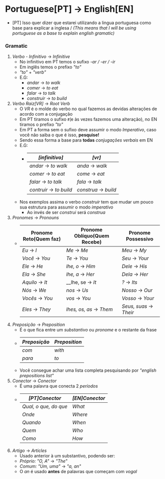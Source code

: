 # Portuguese[PT] -> English[EN]
- [PT] Isso quer dizer que estarei utilizando a lingua portuguesa como base para explicar a inglesa / _(This means that I will be using portuguese as a base to explain english gramatic)_

### Gramatic
1. _Verbo_ - _Infinitivo_ -> _Infinitive_
	- No infinitivo em PT temos o sufixo _-ar / -er / -ir_
	- Em inglês temos o prefixo _"to"_
	- _"to"_ + _"verb"_
	- E.G:
		- _andar_ -> _to walk_
		- _comer_ -> _to eat_
		- _falar_ -> _to talk_
		- _construir_ -> _to build_
2. _Verbo Raiz[VR]_ -> _Root Verb_
	- O _VR_ é o molde do verbo no qual fazemos as devidas alterações de acordo com a conjugação
	- Em PT tiramos o sufixo __r__(e às vezes fazemos uma alteração), no EN tiramos o prefixo _"to"_
	- Em PT a forma sem o sufixo deve assumir o modo _Imperativo_, caso você não saiba o que é isso, __pesquise!__
	- Sendo essa forma a base para __todas__ _conjugações verbais_ em EN
	- E.G:
		- |_[infinitivo]_ 			| _[vr]_ 				|
		  |-------------------------|-----------------------|
		  |_andar_ -> _to walk_ 		| _anda_ -> _walk_ 		|
		  |_comer_ -> _to eat_ 		| _come_ -> _eat_ 		|
		  |_falar_ -> _to talk_ 		| _fala_ -> _talk_ 		|
		  |_contruir_ -> _to build_ 	| _construa_ -> _build_ 	|
	- Nos exemplos assima o verbo _construir_ tem que mudar um pouco sua estrutura para assumir o modo _imperativo_
		- Ao invés de ser _construi_ será _construa_
3. _Pronomes_ -> _Pronouns_
	- |Pronome Reto(Quem faz)|Pronome Oblíquo(Quem Recebe)| Pronome Possessivo      |
	  |----------------------|----------------------------|-------------------------|
	  | _Eu_ 	-> _I_ 		 | _Me_ -> _Me_ 				  | _Meu_ -> _My_ 	   		|
	  | _Você_ 	-> _You_ 	 | _Te_ -> _You_ 			  | _Seu_ -> _Your_ 	   		|
	  | _Ele_ 	-> _He_ 		 | _lhe, o_ -> _Him_ 		  | _Dele_ -> _His_ 	   		|
	  | _Ela_ 	-> _She_ 	 | _lhe, a_ -> _Her_ 		  | _Dela_ -> _Her_ 	   		|
	  | _Aquilo_ -> _It_ 	 | __lhe, se -> _It_ 		  | _?_ -> _Its_ 	   		|
	  | _Nós_ 	-> _We_ 		 | _nos_ -> _Us_ 			  | _Nosso_ -> _Our_    		|
	  | _Vocês_ 	-> _You_  | _vos_ -> _You_ 			  | _Vosso_ -> _Your_ 		|
	  | _Eles_ 	-> _They_ 	 | _lhes, os, as_ -> _Them_ 	  | _Seus, suas_ -> _Their_ 	|
4. _Preposição_ -> _Preposition_
	- É o que fica entre um _substantivo_ ou _pronome_ e o restante da frase
	- |_Preposição_|_Preposition_|
	  |------------|-------------|
	  | _com_ 	   | _with_ 	 |
	  | _para_ 	   | _to_ 		 |
	- Você consegue achar uma lista completa pesquisando por _"english prepositions list"_
5. _Conector_ -> _Conector_
	- É uma palavra que conecta 2 _períodos_
	- |_[PT]Conector_ 		  |_[EN]Conector_|
	  |-----------------------|--------------|
	  | _Qual, o que, do que_ | _What_ 	     |
	  | _Onde_ 				  | _Where_ 	 |
	  | _Quando_ 			  | _When_ 		 |
	  | _Quem_ 				  | _Who_ 		 |
	  | _Como_ 				  | _How_ 		 |
6. _Artigo_ -> _Articles_
	- Usado anterior à um substantivo, podendo ser:
	- _Próprio:_ _"O, A"_ -> _"The"_
	- _Comum:_ _"Um, uma"_ -> _"a, an"_
	- O _an_ é usado __antes__ de palavras que começam com _vogal_
